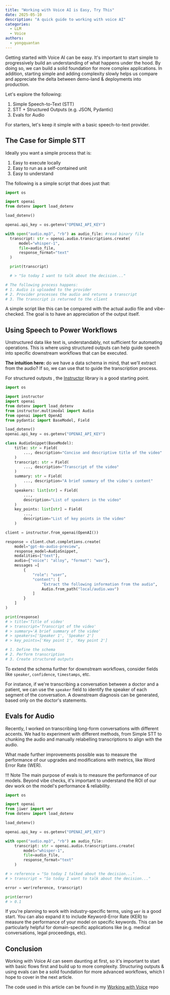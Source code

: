 ```yaml
---
title: "Working with Voice AI is Easy, Try This"
date: 2025-05-10
description: "A quick guide to working with voice AI"
categories:
  - LLM
  - Voice
authors:
  - yongquantan
---
```


Getting started with Voice AI can be easy. It's important to start simple to progressively build an understanding of what happens under the hood. By doing so, we can build a solid foundation for more complex applications. In addition, starting simple and adding complexity slowly helps us compare and appreciate the delta between demo-land & deployments into production.

Let's explore the following:

1. Simple Speech-to-Text (STT)
2. STT + Structured Outputs (e.g. JSON, Pydantic)
3. Evals for Audio

For starters, let's keep it simple with a basic speech-to-text provider.

<!-- more -->

## The Case for Simple STT

Ideally you want a simple process that is:

1. Easy to execute locally
2. Easy to run as a self-contained unit
3. Easy to understand

The following is a simple script that does just that:

```python
import os

import openai
from dotenv import load_dotenv

load_dotenv()

openai.api_key = os.getenv("OPENAI_API_KEY")

with open("audio.mp3", "rb") as audio_file: #read binary file
  transcript: str = openai.audio.transcriptions.create(
      model="whisper-1",
      file=audio_file,
      response_format="text"
  )

  print(transcript)

  # > "So today I want to talk about the decision..."

# The following process happens:
# 1. Audio is uploaded to the provider
# 2. Provider processes the audio and returns a transcript
# 3. The transcript is returned to the client
```

A simple script like this can be compared with the actual audio file and vibe-checked. The goal is to have an appreciation of the output itself.

## Using Speech to Power Workflows

Unstructured data like text is, understandably, not sufficient for automating operations. This is where using structured outputs can help guide speech into specific downstream workflows that can be executed.

**The intuition here:** do we have a data schema in mind, that we'll extract from the audio? If so, we can use that to guide the transcription process.

For structured outputs , the [Instructor](https://python.useinstructor.com/) library is a good starting point.

```python
import os

import instructor
import openai
from dotenv import load_dotenv
from instructor.multimodal import Audio
from openai import OpenAI
from pydantic import BaseModel, Field

load_dotenv()
openai.api_key = os.getenv("OPENAI_API_KEY")

class AudioSnippet(BaseModel):
    title: str = Field(
        ..., description="Concise and descriptive title of the video"
    )
    transcript: str = Field(
        ..., description="Transcript of the video"
    )
    summary: str = Field(
        ..., description="A brief summary of the video's content"
    )
    speakers: list[str] = Field(
        ...,
        description="List of speakers in the video"
    )
    key_points: list[str] = Field(
        ...,
        description="List of key points in the video"
    )

client = instructor.from_openai(OpenAI())

response = client.chat.completions.create(
    model="gpt-4o-audio-preview",
    response_model=AudioSnippet,
    modalities=["text"],
    audio={"voice": "alloy", "format": "wav"},
    messages =[
        {
            "role": "user",
            "content": [
                "Extract the following information from the audio",
                Audio.from_path("local/audio.wav")
            ]
        }
    ]
)

print(response)
# > title='Title of video'
# > transcript='Transcript of the video'
# > summary='A brief summary of the video'
# > speakers=['Speaker 1', 'Speaker 2']
# > key_points=['Key point 1', 'Key point 2']

# 1. Define the schema
# 2. Perform transcription
# 3. Create structured outputs
```

To extend the schema further for downstream workflows, consider fields like `speaker`, `confidence`, `timestamps`, etc.

For instance, if we're transcribing a conversation between a doctor and a patient, we can use the `speaker` field to identify the speaker of each segment of the conversation. A downstream diagnosis can be generated, based only on the doctor's statements.

## Evals for Audio

Recently, I worked on transcribing long-form conversations with different accents. We had to experiment with different methods, from Simple STT to chunking the audio and manually relabelling transcriptions to align with the audio.

What made further improvements possible was to measure the performance of our upgrades and modifications with metrics, like Word Error Rate (WER).

!!! Note
    The main purpose of evals is to measure the performance of our models. Beyond vibe checks, it's important to understand the ROI of our dev work on the model's performance & reliability.

```python
import os

import openai
from jiwer import wer
from dotenv import load_dotenv

load_dotenv()

openai.api_key = os.getenv("OPENAI_API_KEY")

with open("audio.mp3", "rb") as audio_file:
    transcript: str = openai.audio.transcriptions.create(
        model="whisper-1",
        file=audio_file,
        response_format="text"
    )

# > reference = "So today I talked about the decision..."
# > transcript = "So today I want to talk about the decision..."

error = wer(reference, transcript)

print(error)
# > 0.1
```

If you're planning to work with industry-specific terms, using `wer` is a good start. You can also expand it to include Keyword-Error Rate (KER) to measure the performance of your model on specific keywords. This can be particularly helpful for domain-specific applications like (e.g. medical conversations, legal proceedings, etc).

## Conclusion

Working with Voice AI can seem daunting at first, so it's important to start with basic flows first and build up to more complexity. Structuring outputs & using evals can be a solid foundation for more advanced workflows, which I hope to cover in the next article.

The code used in this article can be found in my [Working with Voice](https://github.com/hermit46/working-with-voice) repo